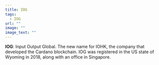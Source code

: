 ```yaml
---
title: IOG
tags:
  - IOG
url: ""
image: ""
image_text: ""
---
```


**IOG**: Input Output Global. The new name for IOHK, the company that developed the Cardano blockchain. IOG was registered in the US state of Wyoming in 2018, along with an office in Singapore.
